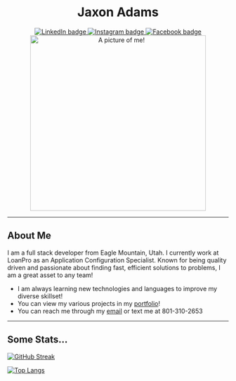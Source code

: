 <div id="header" align="center">
  <h1>Jaxon Adams</h1>
  <div id="badges">
    <a href="https://www.linkedin.com/in/jaxon-adams-ba5743229/" target="_blank">
      <img src="https://img.shields.io/badge/LinkedIn-blue?logo=LinkedIn&logo-color=white&style=for-the-badge" alt="LinkedIn badge" />
    </a>
    <a href="https://www.instagram.com/jj_adams01" target="_blank">
      <img src="https://img.shields.io/badge/Instagram-pink?logo=Instagram&logo-color=white&style=for-the-badge" alt="Instagram badge" />
    </a>
    <a href="https://www.facebook.com/jaxon.adams.5/" target="_blank">
      <img src="https://img.shields.io/badge/Facebook-gray?logo=Facebook&logo-color=white&style=for-the-badge" alt="Facebook badge" />
    </a>
  </div>
  <div align="center">
    <img src="https://user-images.githubusercontent.com/96997462/200972138-8e59796b-ef71-4f08-9c60-3802bb3b3107.jpg" alt="A picture of me!" style="width:400px" />
  </div>
</div>

---

## About Me
I am a full stack developer from Eagle Mountain, Utah. I currently work at LoanPro as an Application Configuration Specialist. Known for being quality driven and passionate about finding fast, efficient solutions to problems, I am a great asset to any team!

 - I am always learning new technologies and languages to improve my diverse skillset!
 - You can view my various projects in my [portfolio](https://jaxonadams.github.io/portfolio)!
 - You can reach me through my [email](mailto:jadamsresume1@gmail.com) or text me at 801-310-2653

---

## Some Stats...
[![GitHub Streak](http://github-readme-streak-stats.herokuapp.com?user=JaxonAdams&theme=light&background=ffffff)](https://git.io/streak-stats)

[![Top Langs](https://github-readme-stats.vercel.app/api/top-langs/?username=JaxonAdams&layout=compact&theme=vision-friendly-light)](https://github.com/anuraghazra/github-readme-stats)



